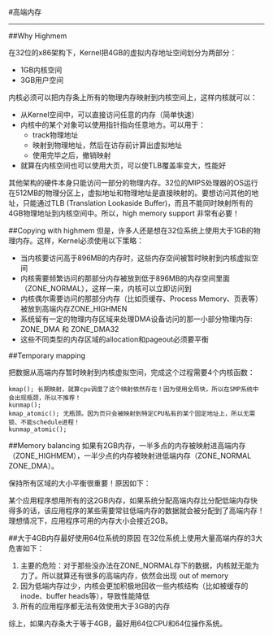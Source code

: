 #高端内存

----------
##Why Highmem

在32位的x86架构下，Kernel把4GB的虚拟内存地址空间划分为两部分：

- 1GB内核空间
- 3GB用户空间

内核必须可以把内存条上所有的物理内存映射到内核空间上，这样内核就可以：

- 从Kernel空间中，可以直接访问任意的内存（简单快速）
- 内核中的某个对象可以使用指针指向任意地方。可以用于：
	- track物理地址
	- 映射到物理地址，然后在访存前计算出虚拟地址
	- 使用完毕之后，撤销映射
- 就算在内核空间也可以使用大页，可以使TLB覆盖率变大，性能好

其他架构的硬件本身只能访问一部分的物理内存。32位的MIPS处理器的OS运行在512MB的物理分区上，虚拟地址和物理地址是直接映射的。要想访问其他的地址，只能通过TLB (Translation Lookaside Buffer)，而且不能同时映射所有的4GB物理地址到内核空间中。所以，high memory support 非常有必要！

##Copying with highmem
但是，许多人还是想在32位系统上使用大于1GB的物理内存。这样，Kernel必须使用以下策略：

- 当内核要访问高于896MB的内存时，这些内存空间被暂时映射到内核虚拟空间
- 内核需要频繁访问的那部分内存被放到低于896MB的内存空间里面（ZONE_NORMAL），这样一来，内核可以立即访问到
- 内核偶尔需要访问的那部分内存（比如页缓存、Process Memory、页表等）被放到高端内存ZONE\_HIGHMEN
- 系统留有一定的物理内存区域来处理DMA设备访问的那一小部分物理内存: ZONE\_DMA 和 ZONE\_DMA32
- 这些不同类型的内存区域的allocation和pageout必须要平衡

##Temporary mapping

把数据从高端内存暂时映射到内核虚拟空间，完成这个过程需要4个内核函数：

	kmap(); 长期映射，就算cpu调度了这个映射依然存在！因为使用全局块，所以在SMP系统中会出现瓶颈，所以不推荐！
	kunmap(); 
	kmap_atomic(); 无瓶颈。因为页只会被映射到特定CPU私有的某个固定地址上，所以无需锁、不能schedule进程！
	kunmap_atomic();

##Memory balancing
如果有2GB内存，一半多点的内存被映射进高端内存（ZONE\_HIGHMEM），一半少点的内存被映射进低端内存（ZONE\_NORMAL ZONE\_DMA）。

保持所有区域的大小平衡很重要！原因如下：

某个应用程序想用所有的这2GB内存，如果系统分配高端内存比分配低端内存快得多的话，该应用程序的某些需要常驻低端内存的数据就会被分配到了高端内存！理想情况下，应用程序可用的内存大小会接近2GB。

##大于4GB内存最好使用64位系统的原因
在32位系统上使用大量高端内存的3大危害如下：

1. 主要的危险：对于那些没办法在ZONE\_NORMAL存下的数据，内核就无能为力了。所以就算还有很多的高端内存，依然会出现 out of memory
2. 因为低端内存过少，内核会更加积极地回收一些内核结构（比如被缓存的inode、buffer heads等），导致性能降低
3. 所有的应用程序都无法有效使用大于3GB的内存

综上，如果内存条大于等于4GB，最好用64位CPU和64位操作系统。